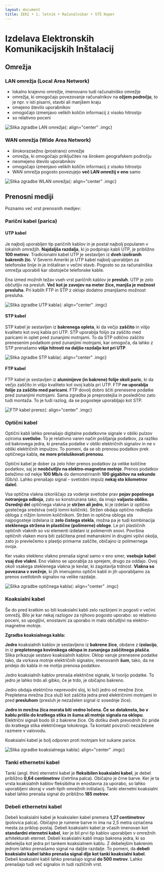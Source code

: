 ```yaml
---
layout: document
title: IEKI • 1. letnik • Računalnikar • STŠ Koper
---
```


# Izdelava Elektronskih Komunikacijskih Inštalacij

## Omrežja

### LAN omrežja (Local Area Network)

- lokalno krajevno omrežje, imenovano tudi računalniško omrežje
- omrežja, ki omogočajo povezovanje računalnikov na **ožjem področju**, to je npr. v isti pisarni, stavbi ali manjšem kraju
- omejeno število uporabnikov
- omogočajo izmenjavo velikih količin informacij z visoko hitrostjo
- so relativno poceni

![Slika zgradbe LAN omrežja][lan]{: align="center" .imgc}



### WAN omrežja (Wide Area Network)

- širokorazsežno (prostrano) omrežje
- omrežja, ki omogočajo priključitev na širokem geografskem področju
- neomejeno število uporabnikov
- omogočajo izmenjavo velikih količin informacij z visoko hitrostjo
- WAN omrežja pogosto povezujejo **več LAN omrežij v eno** samo

![Slika zgradbe WLAN omrežja][wlan]{: align="center" .imgc}




## Prenosni mediji

Poznamo več vrst prenosnih medijev:

### Parični kabel (parica)

#### UTP kabel

Je najbolj uporabljen tip paričnih kablov in je postal najbolj popularen v lokalnih omrežjih. **Najdaljša razdalja**, ki jo podpirajo kabli UTP, je približno **100 metrov**. Tradicionalni kabel UTP je sestavljen iz **dveh izoliranih bakrenih žic**. V Severni Ameriki je UTP kabel najbolj uporabljen za telefonske linije in je inštaliran v večini stavb. Pogosto so za računalniška omrežja uporabili kar obstoječe telefonske kable.

Ena izmed možnih težav vseh vrst paričnih kablov je **presluh**. UTP je zelo občutljiv na presluh. **Več kot je zavojev na meter žice, manjša je možnost presluha**. Pri kablih FTP in STP z oklopi dodatno zmanjšamo možnost presluha.

![Slika zgradbe UTP kabla][utp]{: align="center" .imgc}

#### STP kabel

STP kabel je sestavljen iz **bakrenega opleta**, ki da večjo **zaščito** in višjo kvaliteto kot ovoj kabla pri UTP. STP uporablja folijo za zaščito med paricami in oplet pred zunanjimi motnjami. To da STP odlično zaščito prenesenim podatkom pred zunanjimi motnjami, kar omogoča, da lahko z STP prenašamo **višje hitrosti na daljšo razdaljo kot pri UTP**.

![Slika zgradbe STP kabla][stp]{: align="center" .imgc}

#### FTP kabel

FTP kabel je sestavljen iz **aluminijeve (in bakrene) folije okoli paric**, ki da večjo zaščito in višjo kvaliteto kot ovoj kabla pri UTP. FTP **ne uporablja folije za zaščito med paricami**. FTP dovolj dobro ščiti prenesene podatke pred zunanjimi motnjami. Sama zgradba je preprostejša in posledično zato tudi montaža. To je tudi razlog, da se pogosteje uporabljajo kot STP.

![FTP kabel prerez][ftp]{: align="center" .imgc}



### Optični kabel

Optični kabli lahko prenašajo digitalne podatkovne signale v obliki pulzov oziroma **svetlobe**. To je relativno varen način pošiljanja podatkov, za razliko od bakrovega jedra, ki prenaša podatke v obliki električnih signalov in ne v obliki električnih impulzov. To pomeni, da se ob prenosu podatkov prek optičnega kabla, **ne more prisluškovati prenosu**.

Optični kabel je dober za zelo hiter prenos podatkov za velike količine podatkov, saj je **neobčutljiv na elektro–magnetne motnje**. Prenos podatkov beležimo od nekje **100 Mb/s** do demonstriranih **100 gigabitov na sekundo** (Gb/s). Lahko prenašajo signal - svetlobni impulz **nekaj sto kilometrov daleč**.

Vsa optična vlakna izkoriščajo za vodenje svetlobe prav **pojav popolnega notranjega odboja**, zato so konstruirana tako, da imajo **valjasto obliko**. **Osrednji del** optičnega vlakna je **stržen ali jedro**, ki je izdelan iz optično gostečega sredstva (večji lomni količnik). Stržen obdaja optično redkejša obloga z nižjim lomnim količnikom. Stržen in optična obloga sta najpogosteje izdelana iz **zelo čistega stekla**, možna pa je tudi kombinacija **steklenega stržena in plastične (polimerne) obloge**. Le pri plastičnih optičnih vlaknih so vsi elementi izdelani iz polimernih snovi. Površina optičnih vlaken mora biti zaščitena pred mehanskimi in drugimi vplivi okolja, zato jo prevlečemo s plastjo primarne zaščite, običajno iz polimernega ovoja.

Ker vsako stekleno vlakno prenaša signal samo v eno smer, **vsebuje kabel vsaj dve vlakni**. Eno vlakno se uporablja za sprejem, drugo za oddajo. Ovoj okoli vsakega steklenega vlakna je kevlar, ki zagotavlja trdnost. **Vlakna so povezana v svežnje**, ki jih imenujemo optični kabli in jih uporabljamo za prenos svetlobnih signalov na velike razdalje.

![Slika zgradbe optičnega kabla][optika]{: align="center" .imgc}



### Koaksialni kabel

Še do pred kratkim so bili koaksialni kabli zelo razširjeni in pogosti v večini omrežij. Bilo je kar nekaj razlogov za njihovo pogosto uporabo: so relativno poceni, so upogljivi, enostavni za uporabo in malo občutljivi na elektro–magnetne motnje.

**Zgradba koaksialnega kabla:**

**Jedro** koaksialnih kablov je sestavljeno iz **bakrene žice**, obdane z **izolacijo**, in iz **prepletenega kovinskega oklopa in zunanjega zaščitnega plašča**. Slika prikazuje sestavo koaksialnih kablov. Oklop varuje prenesene podatke tako, da vsrkava motnje električnih signalov, imenovanih **šum**, tako, da ne pridejo do kabla in ne motijo prenosa podatkov.

Jedro koaksialnih kablov prenaša električne signale, ki tvorijo podatke. To jedro je lahko trdo ali gibko, če je trdo, je običajno bakreno.

Jedro obdaja električno neprevodni sloj, ki loči jedro od mrežne žice. Prepletena mrežna žica služi kot zaščita jedra pred električnimi motnjami in pred **presluhom** (presluh je nezaželen signal iz sosednje žice).

**Jedro in mrežna žica morata biti vedno ločena. Če se dotakneta, bo v kablu prišlo do kratkega stika in šuma ali motnje signala na oklopu**. Električni signali bodo šli z bakrene žice. Ob dotiku dveh prevodnih žic pride do kratkega stika električnega tokokroga. Ta kontakt povzroči nezaželene razmere v valovodu.

Koaksialni kabel je bolj odporen proti motnjam kot sukane parice.

![Slika zgradbe koaksialnega kabla][koaksialni]{: align="center" .imgc}



### Tanki ethernetni kabel

Tanki (angl. thin) eternetni kabel je **fleksibilen koaksialni kabel**, je debel približno **0,64 centimetrov** (četrtina palca). Običajno je črne barve. Ker je ta vrsta koaksialnih kablov fleksibilna in enostavna za uporabo, so lahko uporabljeni skoraj v vseh tipih omrežnih inštalacij. Tanki eternetni koaksialni kabel lahko prenaša signal do približno **185 metrov**.



### Debeli ethernetni kabel

Debeli koaksialni kabel je koaksialen kabel premera **1,27 centimetrov** (polovica palca). Običajno je rumene barve in ima na 2,5 metra označena mesta za priklop postaj. Debeli koaksialni kabel je včasih imenovan kot **standardni eternetni kabel**, ker je bil prvi tip kablov uporabljen v omrežnih arhitekturah eternet. Debeli koaksialni kabli imajo bakrena jedra, ki so debelejša kot jedra pri tankem koaksialnem kablu. Z debelejšim bakrenim jedrom lahko prenašamo signal na daljše razdalje. To pomeni, da **debeli koaksialni kabel lahko prenaša signal dlje kot tanki koaksialni kabel**. Debeli koaksialni kabli lahko prenašajo signal **do 500 metrov**. Lahko prenašajo tudi več signalov in tudi različnih vrst.



[lan]: https://res.cloudinary.com/solamona/image/upload/v1537114304/zvs/sts-kp/rac/1l/IEKI/lan.svg
[wlan]: https://res.cloudinary.com/solamona/image/upload/v1537114609/zvs/sts-kp/rac/1l/IEKI/wlan.svg
[utp]: https://4.imimg.com/data4/GR/SC/MY-462071/utp-cable-500x500.png
[ftp]: https://res.cloudinary.com/solamona/image/upload/v1537116188/zvs/sts-kp/rac/1l/IEKI/FTP_Ethernet_Cable.jpg
[stp]: http://www.siemon.com/share/products05/cable_category-6a-f-ftp-cable-ls0h-int.jpg
[optika]: http://www.fokab.si/media/k2/items/src/787ae9ec9023a82f5aa7e4c1a64f73cb_2.jpg
[koaksialni]: https://res.cloudinary.com/solamona/image/upload/v1557333901/zvs/sts-kp/rac/1l/IEKI/koaksialnikabel.jpg
